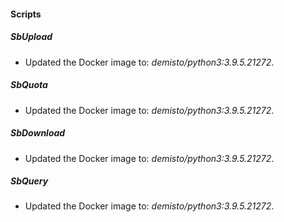 
#### Scripts
##### SbUpload
- Updated the Docker image to: *demisto/python3:3.9.5.21272*.
##### SbQuota
- Updated the Docker image to: *demisto/python3:3.9.5.21272*.
##### SbDownload
- Updated the Docker image to: *demisto/python3:3.9.5.21272*.
##### SbQuery
- Updated the Docker image to: *demisto/python3:3.9.5.21272*.

